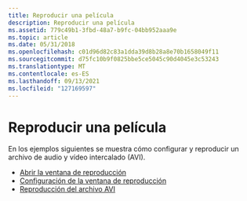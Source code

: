 ```yaml
---
title: Reproducir una película
description: Reproducir una película
ms.assetid: 779c49b1-3fbd-48a7-b9fc-04bb952aaa9e
ms.topic: article
ms.date: 05/31/2018
ms.openlocfilehash: c01d96d82c83a1dda39d8b28a8e70b1658049f11
ms.sourcegitcommit: d75fc10b9f0825bbe5ce5045c90d4045e3c53243
ms.translationtype: MT
ms.contentlocale: es-ES
ms.lasthandoff: 09/13/2021
ms.locfileid: "127169597"
---
```

# <a name="playing-a-movie"></a>Reproducir una película

En los ejemplos siguientes se muestra cómo configurar y reproducir un archivo de audio y vídeo intercalado (AVI).

-   [Abrir la ventana de reproducción](opening-the-playback-window.md)
-   [Configuración de la ventana de reproducción](setting-up-the-playback-window.md)
-   [Reproducción del archivo AVI](playing-the-avi-file.md)

 

 




